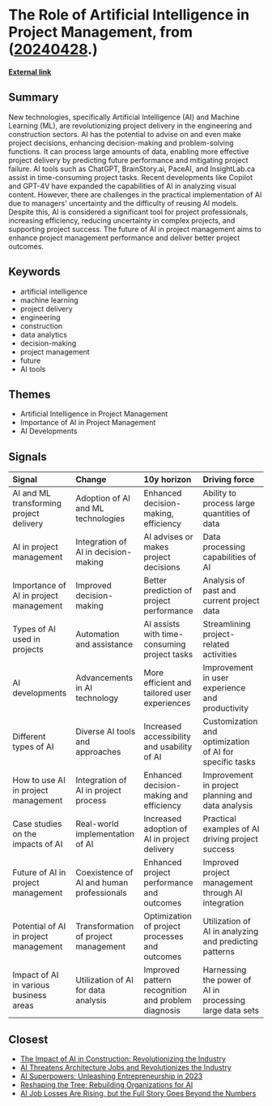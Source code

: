 # __The Role of Artificial Intelligence in Project Management__, from ([20240428](https://kghosh.substack.com/p/20240428).)

__[External link](https://www.apm.org.uk/resources/what-is-project-management/what-is-ai-in-project-management/)__



## Summary

New technologies, specifically Artificial Intelligence (AI) and Machine Learning (ML), are revolutionizing project delivery in the engineering and construction sectors. AI has the potential to advise on and even make project decisions, enhancing decision-making and problem-solving functions. It can process large amounts of data, enabling more effective project delivery by predicting future performance and mitigating project failure. AI tools such as ChatGPT, BrainStory.ai, PaceAI, and InsightLab.ca assist in time-consuming project tasks. Recent developments like Copilot and GPT-4V have expanded the capabilities of AI in analyzing visual content. However, there are challenges in the practical implementation of AI due to managers' uncertainty and the difficulty of reusing AI models. Despite this, AI is considered a significant tool for project professionals, increasing efficiency, reducing uncertainty in complex projects, and supporting project success. The future of AI in project management aims to enhance project management performance and deliver better project outcomes.

## Keywords

* artificial intelligence
* machine learning
* project delivery
* engineering
* construction
* data analytics
* decision-making
* project management
* future
* AI tools

## Themes

* Artificial Intelligence in Project Management
* Importance of AI in Project Management
* AI Developments

## Signals

| Signal                                  | Change                                    | 10y horizon                                        | Driving force                                            |
|:----------------------------------------|:------------------------------------------|:---------------------------------------------------|:---------------------------------------------------------|
| AI and ML transforming project delivery | Adoption of AI and ML technologies        | Enhanced decision-making, efficiency               | Ability to process large quantities of data              |
| AI in project management                | Integration of AI in decision-making      | AI advises or makes project decisions              | Data processing capabilities of AI                       |
| Importance of AI in project management  | Improved decision-making                  | Better prediction of project performance           | Analysis of past and current project data                |
| Types of AI used in projects            | Automation and assistance                 | AI assists with time-consuming project tasks       | Streamlining project-related activities                  |
| AI developments                         | Advancements in AI technology             | More efficient and tailored user experiences       | Improvement in user experience and productivity          |
| Different types of AI                   | Diverse AI tools and approaches           | Increased accessibility and usability of AI        | Customization and optimization of AI for specific tasks  |
| How to use AI in project management     | Integration of AI in project process      | Enhanced decision-making and efficiency            | Improvement in project planning and data analysis        |
| Case studies on the impacts of AI       | Real-world implementation of AI           | Increased adoption of AI in project delivery       | Practical examples of AI driving project success         |
| Future of AI in project management      | Coexistence of AI and human professionals | Enhanced project performance and outcomes          | Improved project management through AI integration       |
| Potential of AI in project management   | Transformation of project management      | Optimization of project processes and outcomes     | Utilization of AI in analyzing and predicting patterns   |
| Impact of AI in various business areas  | Utilization of AI for data analysis       | Improved pattern recognition and problem diagnosis | Harnessing the power of AI in processing large data sets |

## Closest

* [The Impact of AI in Construction: Revolutionizing the Industry](4c573871ba10e6b696264391285cc955)
* [AI Threatens Architecture Jobs and Revolutionizes the Industry](bf4505c73a7c8cd0d84f15d3384b0433)
* [AI Superpowers: Unleashing Entrepreneurship in 2023](a40580730388900810b4496ff9891dc9)
* [Reshaping the Tree: Rebuilding Organizations for AI](fd0f3b7a6783ba6a0fcd3a18c8241be5)
* [AI Job Losses Are Rising, but the Full Story Goes Beyond the Numbers](b0e031972e42be984d1309170155800e)